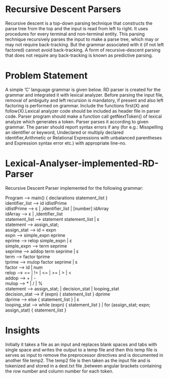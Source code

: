 # Recursive Descent Parsers
Recursive descent is a top-down parsing technique that constructs the parse tree from the top and the input is read from left to right. 
It uses procedures for every terminal and non-terminal entity. This parsing technique recursively parses the input to make a parse tree, 
which may or may not require back-tracking. But the grammar associated with it (if not left factored) cannot avoid back-tracking. 
A form of recursive-descent parsing that does not require any back-tracking is known as predictive parsing.

# Problem Statement
A simple ‘C’ language grammar is given below. RD parser is created for the grammar and integrated it with lexical analyzer. 
Before parsing the input file, removal of ambiguity and left recursion is mandatory, if present and also left factoring is performed on grammar. 
Include the functions first(X) and follow(X).Lexical analyzer code should be included as header file in parser code. 
Parser program should make a function call getNextToken() of lexical analyze which generates a token. Parser parses it according to given grammar. 
The parser should report syntax errors if any (for e.g.: Misspelling an identifier or keyword, Undeclared or multiply declared identifier,Arithmetic or Relational 
Expressions with unbalanced parentheses and Expression syntax error etc.) with appropriate line-no.

# Lexical-Analyser-implemented-RD-Parser
Recursive Descent Parser implemented for the following grammar:

Program --> main() { declarations statement_list } <br />
identifier_list --> id idlistPrime <br />
idlistPrime --> ε | ,identifier_list | [number] idArray <br />
idArray --> ε | ,identifier_list <br />
statement_list --> statement statement_list | ε <br />
statement --> assign_stat; <br />
assign_stat --> id = expn <br />
expn --> simple_expn eprime <br />
eprime --> relop simple_expn | ε <br />
simple_expn --> term seprime <br />
seprime --> addop term seprime | ε <br />
term --> factor tprime <br />
tprime --> mulop factor seprime | ε <br />
factor --> id | num <br />
relop --> == | != | <= | >= | > | < <br />
addop --> + | - <br />
mulop --> * | / | % <br />
statement --> assign_stat; | decision_stat | looping_stat <br />
decision_stat --> if (expn) { statement_list } dprime <br />
dprime --> else { statement_list } | ε <br />
looping_stat --> while (expn) { statement_list } | for (assign_stat; expn; assign_stat) { statement_list } 

# Insights
Initially it takes a file as an input and replaces blank spaces and tabs with single space and writes the output to a temp file and 
then this temp file is serves as input to remove the preprocessor directives and is documented in another file temp2.
The temp2 file is then taken as the input file and is tokenized and stored in a dest.txt file ,between angular brackets containing the row 
number and column number for each token.



